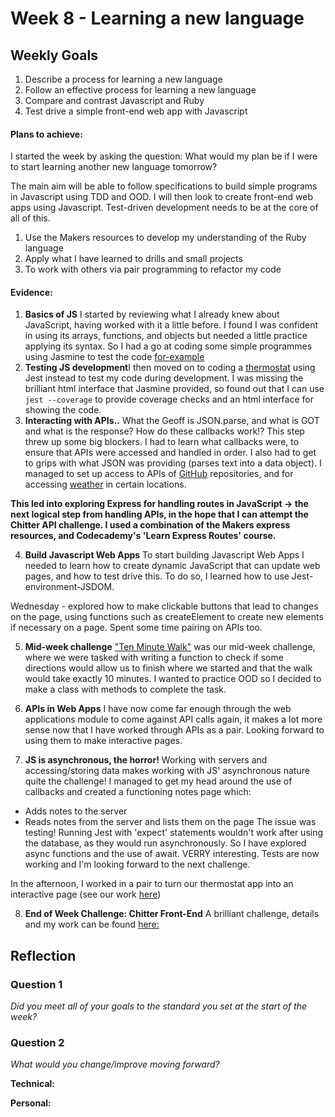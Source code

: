 # Week 8 - Learning a new language

## Weekly Goals

1. Describe a process for learning a new language
2. Follow an effective process for learning a new language
3. Compare and contrast Javascript and Ruby
4. Test drive a simple front-end web app with Javascript

#### Plans to achieve:

I started the week by asking the question: What would my plan be if I were to start learning another new language tomorrow? 

The main aim will be able to follow specifications to build simple programs in Javascript using TDD and OOD. I will then look to create front-end web apps using Javascript. Test-driven development needs to be at the core of all of this.

1. Use the Makers resources to develop my understanding of the Ruby language
2. Apply what I have learned to drills and small projects
3. To work with others via pair programming to refactor my code

#### Evidence:
1. **Basics of JS** I started by reviewing what I already knew about JavaScript, having worked with it a little before. I found I was confident in using its arrays, functions, and objects but needed a little practice applying its syntax. So I had a go at coding some simple programmes using Jasmine to test the code [for-example](https://github.com/nickwlong/Learning-Javascript/tree/main/1.%20Test-driving%20JS/JasmineWhat/src)
2. **Testing JS development**I then moved on to coding a [thermostat](https://github.com/nickwlong/Learning-Javascript/tree/main/1.%20Test-driving%20JS/Thermostat) using Jest instead to test my code during development. I was missing the brilliant html interface that Jasmine provided, so found out that I can use `jest --coverage` to provide coverage checks and an html interface for showing the code.
3. **Interacting with APIs..** What the Geoff is JSON.parse, and what is GOT and what is the response? How do these callbacks work!?
  This step threw up some big blockers. I had to learn what callbacks were, to ensure that APIs were accessed and handled in order. I also had to get to grips with what JSON was providing (parses text into a data object). I managed to set up access to APIs of [GitHub](https://github.com/nickwlong/Learning-Javascript/blob/main/1.%20Test-driving%20JS/GitClient/githubApi.js) repositories, and for accessing [weather](https://github.com/nickwlong/Learning-Javascript/blob/main/1.%20Test-driving%20JS/WeatherApp/index.js) in certain locations. 

  **This led into exploring Express for handling routes in JavaScript -> the next logical step from handling APIs, in the hope that I can attempt the Chitter API challenge. I used a combination of the Makers express resources, and Codecademy's 'Learn Express Routes' course.**

4. **Build Javascript Web Apps**
  To start building Javascript Web Apps I needed to learn how to create dynamic JavaScript that can update web pages, and how to test drive this. To do so, I learned how to use Jest-environment-JSDOM.

  Wednesday - explored how to make clickable buttons that lead to changes on the page, using functions such as createElement to create new elements if necessary on a page. Spent some time pairing on APIs too.

5. **Mid-week challenge**
 ["Ten Minute Walk"](https://www.youtube.com/watch?v=ilXMqA8RsNE) was our mid-week challenge, where we were tasked with writing a function to check if some directions would allow us to finish where we started and that the walk would take exactly 10 minutes. I wanted to practice OOD so I decided to make a class with methods to complete the task.

6. **APIs in Web Apps**
  I have now come far enough through the web applications module to come against API calls again, it makes a lot more sense now that I have worked through APIs as a pair. Looking forward to using them to make interactive pages.

7. **JS is asynchronous, the horror!**
  Working with servers and accessing/storing data makes working with JS' asynchronous nature quite the challenge! I managed to get my head around the use of callbacks and created a functioning notes page which:
  - Adds notes to the server
  - Reads notes from the server and lists them on the page
  The issue was testing! Running Jest with 'expect' statements wouldn't work after using the database, as they would run asynchronously. So I have explored async functions and the use of await. VERRY interesting. Tests are now working and I'm looking forward to the next challenge.

  In the afternoon, I worked in a pair to turn our thermostat app into an interactive page (see our work [here](https://github.com/MarcoDaz/thermostat))

8. **End of Week Challenge: Chitter Front-End**
  A brilliant challenge, details and my work can be found [here:](https://github.com/nickwlong/frontend-api-challenge/tree/main)
  
  
## Reflection


### Question 1

*Did you meet all of your goals to the standard you set at the start of the week?*



### Question 2

*What would you change/improve moving forward?*


**Technical:**


**Personal:**